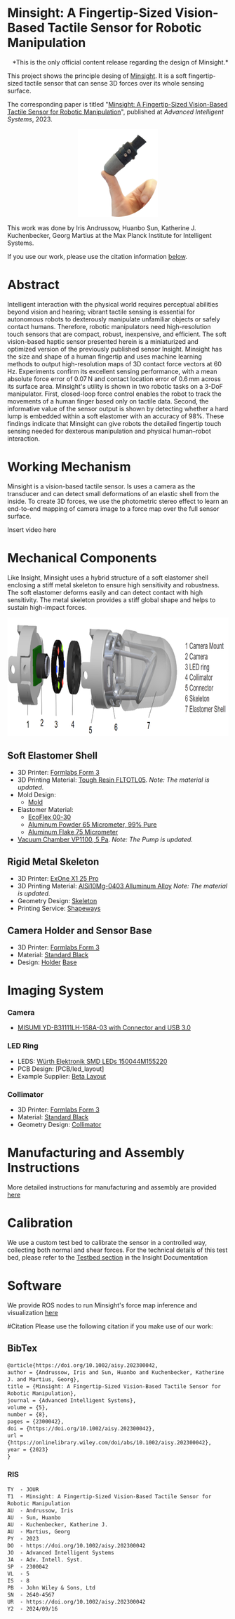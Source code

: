 # Minsight: A Fingertip-Sized Vision-Based Tactile Sensor for Robotic Manipulation
<p align="right">
  *This is the only official content release regarding the design of Minsight.*
</p>

This project shows the principle desing of [Minsight](https://onlinelibrary.wiley.com/doi/full/10.1002/aisy.202300042). It is a soft fingertip-sized tactile sensor that can sense 3D forces over its whole sensing surface.

The corresponding paper is titled "[Minsight: A Fingertip-Sized Vision-Based Tactile Sensor for Robotic Manipulation](https://onlinelibrary.wiley.com/doi/full/10.1002/aisy.202300042)", published at *Advanced Intelligent Systems*, 2023. 

<p align="center"><img src="Images/Minsight.png" width="182.265" height="200">
  
This work was done by Iris Andrussow, Huanbo Sun, Katherine J. Kuchenbecker, Georg Martius at the Max Planck Institute for Intelligent Systems.
  
If you use our work, please use the citation information [below](#Citation).
  
# Abstract
Intelligent interaction with the physical world requires perceptual abilities beyond vision and hearing; vibrant tactile sensing is essential for autonomous robots to dexterously manipulate unfamiliar objects or safely contact humans. Therefore, robotic manipulators need high-resolution touch sensors that are compact, robust, inexpensive, and efficient. The soft vision-based haptic sensor presented herein is a miniaturized and optimized version of the previously published sensor Insight. Minsight has the size and shape of a human fingertip and uses machine learning methods to output high-resolution maps of 3D contact force vectors at 60 Hz. Experiments confirm its excellent sensing performance, with a mean absolute force error of 0.07 N and contact location error of 0.6 mm across its surface area. Minsight's utility is shown in two robotic tasks on a 3-DoF manipulator. First, closed-loop force control enables the robot to track the movements of a human finger based only on tactile data. Second, the informative value of the sensor output is shown by detecting whether a hard lump is embedded within a soft elastomer with an accuracy of 98\%. These findings indicate that Minsight can give robots the detailed fingertip touch sensing needed for dexterous manipulation and physical human–robot interaction.

# Working Mechanism

Minsight is a vision-based tactile sensor. Is uses a camera as the transducer and can detect small deformations of an elastic shell from the inside. To create 3D forces, we use the photometric stereo effect to learn an end-to-end mapping of camera image to a force map over the full sensor surface. 
  
Insert video here
  

# Mechanical Components

Like Insight, Minsight uses a hybrid structure of a soft elastomer shell enclosing a stiff metal skeleton to ensure high sensitivity and robustness. The soft elastomer deforms easily and can detect contact with high sensitivity. The metal skeleton provides a stiff global shape and helps to sustain high-impact forces.

<p align="center"><img src="Images/Mechanical_Structure.png" width="592.5" height="270.75">

## Soft Elastomer Shell
- 3D Printer: [Formlabs Form 3](https://formlabs.com/eu/3d-printers/form-3/)
- 3D Printing Material: [Tough Resin FLTOTL05](https://formlabs.com/store/tough-2000-resin/). *Note: The material is updated.*
- Mold Design: 
  - [Mold](CAD/Mold/)
- Elastomer Material:
  - [EcoFlex 00-30](https://www.smooth-on.com/products/ecoflex-00-30/)
  - [Aluminum Powder 65 Micrometer, 99% Pure](https://www.amazon.de/Aluminumpulver-Aluminium-Pulver-Alupulver-Zus%C3%A4tze/dp/B06WRTGP2Y)
  - [Aluminum Flake 75 Micrometer](https://www.metallpulver24.de/de/aluminiumpulver-flaky-silber.html)
- [Vacuum Chamber VP1100, 5 Pa](https://www.silikonfabrik.de/vakuumtechnik/komplettsysteme/vakuum-komplettsystem-vks27/vp1200-vakuumkammer-und-pumpe.html). *Note: The Pump is updated.*
       
## Rigid Metal Skeleton
- 3D Printer: [ExOne X1 25 Pro](https://www.exone.com/en-US/Resources/News/X1-25PRO)
- 3D Printing Material: [AlSi10Mg-0403 Alluminum Alloy](https://www.shapeways.com/materials/aluminum) *Note: The material is updated.*
- Geometry Design: [Skeleton](CAD/skeleton.STEP)
- Printing Service: [Shapeways](https://www.shapeways.com/)
       
## Camera Holder and Sensor Base
- 3D Printer: [Formlabs Form 3](https://formlabs.com/eu/3d-printers/form-3/)
- Material: [Standard Black](https://formlabs.com/de/shop/black-resin/)
- Design: [Holder](CAD/camera_holder.STEP)
          [Base](CAD/sensor_base.STEP)
      
# Imaging System

### Camera

- [ MISUMI YD-B31111LH-158A-03 with Connector and USB 3.0](https://www.misumi.com.tw/en/about/aboutus)

### LED Ring
- LEDS: [Würth Elektronik SMD LEDs 150044M155220](https://www.mouser.de/ProductDetail/Wurth-Elektronik/150044M155220?qs=rQFj71Wb1eUvmcUtzGYYDA%3D%3D)
- PCB Design: [PCB/led_layout]
- Example Supplier: [Beta Layout](https://de.beta-layout.com/leiterplatten/)
     
### Collimator
- 3D Printer: [Formlabs Form 3](https://formlabs.com/eu/3d-printers/form-3/)
- Material: [Standard Black](https://formlabs.com/de/shop/black-resin/)
- Geometry Design: [Collimator](CAD/collimator.STEP)

# Manufacturing and Assembly Instructions

More detailed instructions for manufacturing and assembly are provided [here](Instructions/Manufacturing_Instructions.pdf)

# Calibration
We use a custom test bed to calibrate the sensor in a controlled way, collecting both normal and shear forces.
For the technical details of this test bed, please refer to the [Testbed section](https://github.com/Huanbo-Sun/Haptics-for-Robots-Insight/blob/master/README.md#testbed) in the Insight Documentation 

# Software

We provide ROS nodes to run Minsight's force map inference and visualization [here](Code/) 


#Citation
Please use the following citation if you make use of our work:
## BibTex
``` citation
@article{https://doi.org/10.1002/aisy.202300042,
author = {Andrussow, Iris and Sun, Huanbo and Kuchenbecker, Katherine J. and Martius, Georg},
title = {Minsight: A Fingertip-Sized Vision-Based Tactile Sensor for Robotic Manipulation},
journal = {Advanced Intelligent Systems},
volume = {5},
number = {8},
pages = {2300042},
doi = {https://doi.org/10.1002/aisy.202300042},
url = {https://onlinelibrary.wiley.com/doi/abs/10.1002/aisy.202300042},
year = {2023}
}
```
### RIS
``` citation
TY  - JOUR
T1  - Minsight: A Fingertip-Sized Vision-Based Tactile Sensor for Robotic Manipulation
AU  - Andrussow, Iris
AU  - Sun, Huanbo
AU  - Kuchenbecker, Katherine J.
AU  - Martius, Georg
PY  - 2023
DO  - https://doi.org/10.1002/aisy.202300042
JO  - Advanced Intelligent Systems
JA  - Adv. Intell. Syst.
SP  - 2300042
VL  - 5
IS  - 8
PB  - John Wiley & Sons, Ltd
SN  - 2640-4567
UR  - https://doi.org/10.1002/aisy.202300042
Y2  - 2024/09/16
```    
       
       
 
       
    